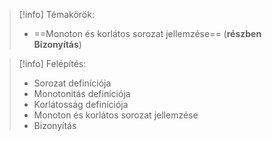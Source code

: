 > [!info] Témakörök:
> - ==Monoton és korlátos sorozat jellemzése== (**részben Bizonyítás**)

> [!info] Felépítés:
> - Sorozat definíciója
> - Monotonitás definíciója
> - Korlátosság definíciója
> - Monoton és korlátos sorozat jellemzése
> - Bizonyítás